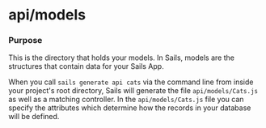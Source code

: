 # api/models
### Purpose
This is the directory that holds your models.  In Sails, models are the structures that contain data for your Sails App.

When you call `sails generate api cats` via the command line from inside your project's root directory, Sails will generate the file `api/models/Cats.js` as well as a matching controller.  In the `api/models/Cats.js` file you can specify the attributes which determine how the records in your database will be defined.



<docmeta name="displayName" value="models">

